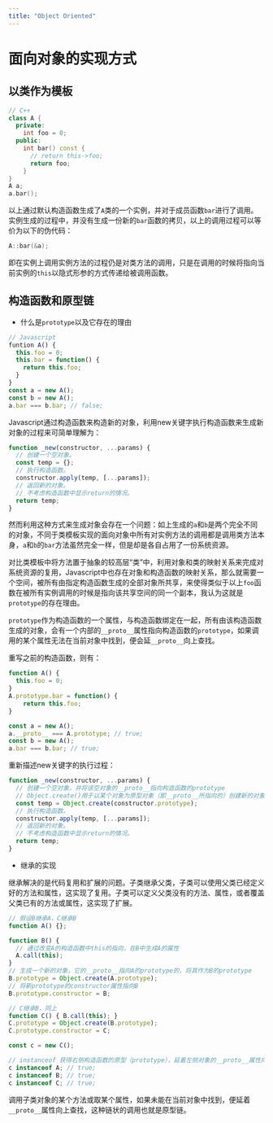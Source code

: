```yaml
---
title: "Object Oriented"
---
```


# 面向对象的实现方式

## 以类作为模板

```c++
// C++
class A {
  private:
    int foo = 0;
  public:
    int bar() const {
      // return this->foo;
      return foo;
    }
}
A a;
a.bar();
```

以上通过默认构造函数生成了`A`类的一个实例，并对于成员函数`bar`进行了调用。实例生成的过程中，并没有生成一份新的`bar`函数的拷贝，以上的调用过程可以等价为以下的伪代码：

```c++
A::bar(&a);
```

即在实例上调用实例方法的过程仍是对类方法的调用，只是在调用的时候将指向当前实例的`this`以隐式形参的方式传递给被调用函数。

## 构造函数和原型链

- 什么是`prototype`以及它存在的理由

```javascript
// Javascript
funtion A() {
  this.foo = 0;
  this.bar = function() {
    return this.foo;
  }
}
const a = new A();
const b = new A();
a.bar === b.bar; // false;
```
Javascript通过构造函数来构造新的对象，利用new关键字执行构造函数来生成新对象的过程来可简单理解为：

```javascript
function _new(constructor, ...params) {
  // 创建一个空对象。
  const temp = {};
  // 执行构造函数。
  constructor.apply(temp, [...params]);
  // 返回新的对象。
  // 不考虑构造函数中显示return的情况。
  return temp;
}
```

然而利用这种方式来生成对象会存在一个问题：如上生成的`a`和`b`是两个完全不同的对象，不同于类模板实现的面向对象中所有对实例方法的调用都是调用类方法本身，`a`和`b`的`bar`方法虽然完全一样，但是却是各自占用了一份系统资源。

对比类模板中将方法置于抽象的较高层“类”中，利用对象和类的映射关系来完成对系统资源的复用，Javascript中也存在对象和构造函数的映射关系，那么就需要一个空间，被所有由指定构造函数生成的全部对象所共享，来使得类似于以上`foo`函数在被所有实例调用的时候是指向该共享空间的同一个副本，我认为这就是`prototype`的存在理由。

`prototype`作为构造函数的一个属性，与构造函数绑定在一起，所有由该构造函数生成的对象，会有一个内部的`__proto__`属性指向构造函数的`prototype`，如果调用的某个属性无法在当前对象中找到，便会延`__proto__`向上查找。

重写之前的构造函数，则有：

```javascript
function A() {
  this.foo = 0;
}
A.prototype.bar = function() {
    return this.foo;
}

const a = new A();
a.__proto__ === A.prototype; // true;
const b = new A();
a.bar === b.bar; // true;
```

重新描述new关键字的执行过程：

```javascript
function _new(constructor, ...params) {
  // 创建一个空对象，并将该空对象的__proto__指向构造函数的prototype
  // Object.create()用于以某个对象为原型对象（即__proto__所指向的）创建新的对象
  const temp = Object.create(constructor.prototype);
  // 执行构造函数。
  constructor.apply(temp, [...params]);
  // 返回新的对象。
  // 不考虑构造函数中显示return的情况。
  return temp;
}
```

- 继承的实现

继承解决的是代码复用和扩展的问题。子类继承父类，子类可以使用父类已经定义好的方法和属性，这实现了复用。子类可以定义父类没有的方法、属性，或者覆盖父类已有的方法或属性，这实现了扩展。

```javascript
// 假设B继承A，C继承B
function A() {};

function B() {
  // 通过改变A的构造函数中this的指向，在B中生成A的属性
  A.call(this);
}
// 生成一个新的对象，它的__proto__指向A的prototype的，将其作为B的prototype
B.prototype = Object.create(A.prototype);
// 将新prototype的constructor属性指向B
B.prototype.constructor = B;

// C继承B，同上
function C() { B.call(this); }
C.prototype = Object.create(B.prototype);
C.prototype.constructor = C;

const c = new C();

// instanceof 获得右侧构造函数的原型（prototype），延着左侧对象的__proto__属性向上查找，存在两者相同则返回true
c instanceof A; // true;
c instanceof B; // true;
c instanceof C; // true;
```

调用子类对象的某个方法或取某个属性，如果未能在当前对象中找到，便延着`__proto__`属性向上查找，这种链状的调用也就是原型链。